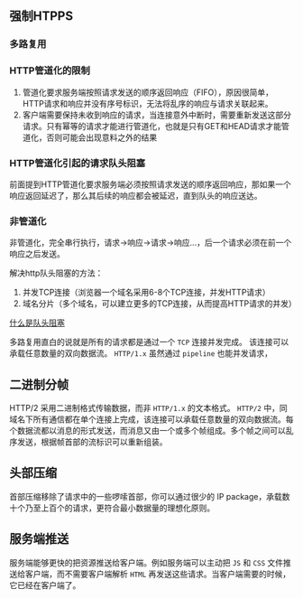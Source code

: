
## 强制HTPPS


### 多路复用

### HTTP管道化的限制

1. 管道化要求服务端按照请求发送的顺序返回响应（FIFO），原因很简单，HTTP请求和响应并没有序号标识，无法将乱序的响应与请求关联起来。
2. 客户端需要保持未收到响应的请求，当连接意外中断时，需要重新发送这部分请求。只有幂等的请求才能进行管道化，也就是只有GET和HEAD请求才能管道化，否则可能会出现意料之外的结果

### HTTP管道化引起的请求队头阻塞

前面提到HTTP管道化要求服务端必须按照请求发送的顺序返回响应，那如果一个响应返回延迟了，那么其后续的响应都会被延迟，直到队头的响应送达。

### 非管道化

非管道化，完全串行执行，请求->响应->请求->响应...，后一个请求必须在前一个响应之后发送。

解决http队头阻塞的方法：

1. 并发TCP连接（浏览器一个域名采用6-8个TCP连接，并发HTTP请求）
2. 域名分片（多个域名，可以建立更多的TCP连接，从而提高HTTP请求的并发）

[什么是队头阻塞](https://juejin.cn/post/6844903853985366023)

多路复用直白的说就是所有的请求都是通过一个 `TCP` 连接并发完成。 该连接可以承载任意数量的双向数据流。 `HTTP/1.x` 虽然通过 `pipeline` 也能并发请求，



## 二进制分帧

HTTP/2 采用二进制格式传输数据，而非 `HTTP/1.x` 的文本格式。 `HTTP/2` 中，同域名下所有通信都在单个连接上完成，该连接可以承载任意数量的双向数据流。每个数据流都以消息的形式发送，而消息又由一个或多个帧组成。多个帧之间可以乱序发送，根据帧首部的流标识可以重新组装。


## 头部压缩

首部压缩移除了请求中的一些啰嗦首部，你可以通过很少的 IP package，承载数十个乃至上百个的请求，更符合最小数据量的理想化原则。

## 服务端推送 

服务端能够更快的把资源推送给客户端。例如服务端可以主动把 `JS` 和 `CSS` 文件推送给客户端，而不需要客户端解析 `HTML` 再发送这些请求。当客户端需要的时候，它已经在客户端了。